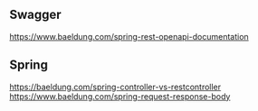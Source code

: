 ## Swagger 
https://www.baeldung.com/spring-rest-openapi-documentation
## Spring 
https://baeldung.com/spring-controller-vs-restcontroller
https://www.baeldung.com/spring-request-response-body
